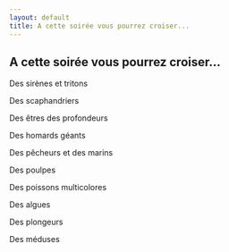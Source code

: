 ```yaml
---
layout: default
title: A cette soirée vous pourrez croiser...
---
```


## A cette soirée vous pourrez croiser...

Des sirènes et tritons

Des scaphandriers

Des êtres des profondeurs

Des homards géants

Des pêcheurs et des marins

Des poulpes

Des poissons multicolores

Des algues

Des plongeurs

Des méduses